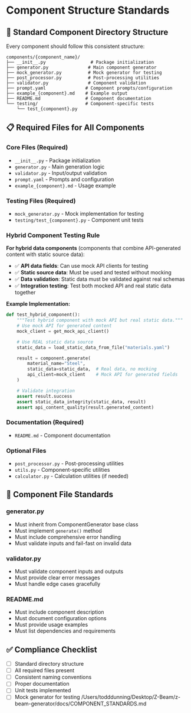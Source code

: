 # Component Structure Standards

## 📁 Standard Component Directory Structure

Every component should follow this consistent structure:

```
components/{component_name}/
├── __init__.py                 # Package initialization
├── generator.py               # Main component generator
├── mock_generator.py          # Mock generator for testing
├── post_processor.py          # Post-processing utilities
├── validator.py               # Component validation
├── prompt.yaml               # Component prompts/configuration
├── example_{component}.md    # Example output
├── README.md                 # Component documentation
└── testing/                  # Component-specific tests
    └── test_{component}.py
```

## 📋 Required Files for All Components

### Core Files (Required)
- `__init__.py` - Package initialization
- `generator.py` - Main generation logic
- `validator.py` - Input/output validation
- `prompt.yaml` - Prompts and configuration
- `example_{component}.md` - Usage example

### Testing Files (Required)
- `mock_generator.py` - Mock implementation for testing
- `testing/test_{component}.py` - Component unit tests

### Hybrid Component Testing Rule

**For hybrid data components** (components that combine API-generated content with static source data):

- ✅ **API data fields**: Can use mock API clients for testing
- ✅ **Static source data**: Must be used and tested without mocking
- ✅ **Data validation**: Static data must be validated against real schemas
- ✅ **Integration testing**: Test both mocked API and real static data together

**Example Implementation:**
```python
def test_hybrid_component():
    """Test hybrid component with mock API but real static data."""
    # Use mock API for generated content
    mock_client = get_mock_api_client()

    # Use REAL static data source
    static_data = load_static_data_from_file("materials.yaml")

    result = component.generate(
        material_name="Steel",
        static_data=static_data,  # Real data, no mocking
        api_client=mock_client    # Mock API for generated fields
    )

    # Validate integration
    assert result.success
    assert static_data_integrity(static_data, result)
    assert api_content_quality(result.generated_content)
```

### Documentation (Required)
- `README.md` - Component documentation

### Optional Files
- `post_processor.py` - Post-processing utilities
- `utils.py` - Component-specific utilities
- `calculator.py` - Calculation utilities (if needed)

## 🔧 Component File Standards

### generator.py
- Must inherit from ComponentGenerator base class
- Must implement `generate()` method
- Must include comprehensive error handling
- Must validate inputs and fail-fast on invalid data

### validator.py
- Must validate component inputs and outputs
- Must provide clear error messages
- Must handle edge cases gracefully

### README.md
- Must include component description
- Must document configuration options
- Must provide usage examples
- Must list dependencies and requirements

## ✅ Compliance Checklist

- [ ] Standard directory structure
- [ ] All required files present
- [ ] Consistent naming conventions
- [ ] Proper documentation
- [ ] Unit tests implemented
- [ ] Mock generator for testing</content>
<parameter name="filePath">/Users/todddunning/Desktop/Z-Beam/z-beam-generator/docs/COMPONENT_STANDARDS.md
